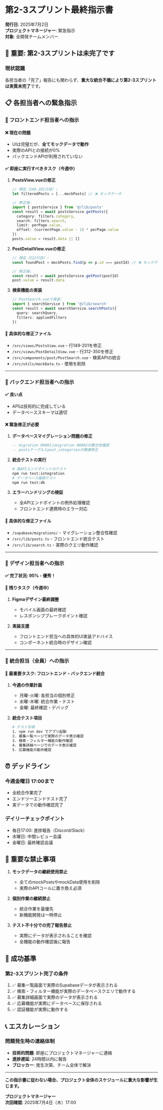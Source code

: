 # 第2-3スプリント最終指示書

**発行日**: 2025年7月2日  
**プロジェクトマネージャー**: 緊急指示  
**対象**: 全開発チームメンバー

## 🚨 重要: 第2-3スプリントは未完了です

### **現状認識**
各担当者の「完了」報告にも関わらず、**重大な統合不備により第2-3スプリントは実質未完了**です。

## 📋 各担当者への緊急指示

### 🎨 **フロントエンド担当者への指示**

#### ❌ **現在の問題**
- UIは完璧だが、**全てモックデータで動作**
- 実際のAPIとの接続が0%
- バックエンドAPIが利用されていない

#### ✅ **即座に実行すべきタスク（今週中）**

1. **PostsView.vueの修正**
   ```typescript
   // 現在（149-201行目）:
   let filteredPosts = [...mockPosts] // ❌ モックデータ
   
   // 修正後:
   import { postsService } from '@/lib/posts'
   const result = await postsService.getPosts({
     category: filters.category,
     search: filters.search,
     limit: perPage.value,
     offset: (currentPage.value - 1) * perPage.value
   })
   posts.value = result.data || []
   ```

2. **PostDetailView.vueの修正**
   ```typescript
   // 現在（312行目）:
   const foundPost = mockPosts.find(p => p.id === postId) // ❌ モックデータ
   
   // 修正後:
   const result = await postsService.getPost(postId)
   post.value = result.data
   ```

3. **検索機能の実装**
   ```typescript
   // PostSearch.vueで実装:
   import { searchService } from '@/lib/search'
   const result = await searchService.searchPosts({
     query: searchQuery,
     filters: appliedFilters
   })
   ```

#### 📝 **具体的な修正ファイル**
- `/src/views/PostsView.vue` - 行149-201を修正
- `/src/views/PostDetailView.vue` - 行312-350を修正  
- `/src/components/post/PostSearch.vue` - 検索APIの統合
- `/src/utils/mockData.ts` - 使用を削除

---

### 🔧 **バックエンド担当者への指示**

#### ✅ **良い点**
- APIは技術的に完成している
- データベーススキーマは適切

#### ❌ **緊急修正が必要**

1. **データベースマイグレーション問題の修正**
   ```sql
   -- migration 00001とmigration 00002の整合性確認
   -- postsテーブルとpost_categoriesの関連修正
   ```

2. **統合テストの実行**
   ```bash
   # 各APIエンドポイントのテスト
   npm run test:integration
   # データベース接続テスト
   npm run test:db
   ```

3. **エラーハンドリングの検証**
   - 全APIエンドポイントの例外処理確認
   - フロントエンド連携時のエラー対応

#### 📝 **具体的な修正ファイル**
- `/supabase/migrations/` - マイグレーション整合性確認
- `/src/lib/posts.ts` - フロントエンド統合テスト
- `/src/lib/search.ts` - 実際のクエリ動作確認

---

### 🎯 **デザイン担当者への指示**

#### ✅ **完了状況: 95%** - 優秀！

#### 🔄 **残りタスク（今週中）**

1. **Figmaデザイン最終調整**
   - モバイル画面の最終確認
   - レスポンシブブレークポイント確認

2. **実装支援**
   - フロントエンド担当への具体的UI実装アドバイス
   - コンポーネント統合時のデザイン確認

---

### 🔗 **統合担当（全員）への指示**

#### 🚨 **最重要タスク: フロントエンド・バックエンド統合**

1. **今週の作業計画**
   - 月曜-火曜: 各担当の個別修正
   - 水曜-木曜: 統合作業・テスト
   - 金曜: 最終確認・デバッグ

2. **統合テスト項目**
   ```bash
   # テスト手順
   1. npm run dev でアプリ起動
   2. 募集一覧ページで実際のデータ表示確認
   3. 検索・フィルター機能の動作確認
   4. 募集詳細ページでのデータ表示確認
   5. 応募機能の動作確認
   ```

## ⏰ **デッドライン**

### **今週金曜日 17:00まで**
- 全統合作業完了
- エンドツーエンドテスト完了
- 実データでの動作確認完了

### **デイリーチェックポイント**
- 毎日17:00: 進捗報告（Discord/Slack）
- 水曜日: 中間レビュー会議
- 金曜日: 最終確認会議

## 🛑 **重要な禁止事項**

1. **モックデータの継続使用禁止**
   - 全てのmockPostsやmockData使用を削除
   - 実際のAPIコールに置き換え必須

2. **個別作業の継続禁止**
   - 統合作業を最優先
   - 新機能開発は一時停止

3. **テスト不十分での完了報告禁止**
   - 実際にデータが表示されることを確認
   - 全機能の動作確認後に報告

## 🎯 **成功基準**

### **第2-3スプリント完了の条件**
1. ✅ 募集一覧画面で実際のSupabaseデータが表示される
2. ✅ 検索・フィルター機能が実際のデータベースクエリで動作する
3. ✅ 募集詳細画面で実際のデータが表示される
4. ✅ 応募機能が実際にデータベースに保存される
5. ✅ 認証機能が実際に動作する

## 📞 **エスカレーション**

### **問題発生時の連絡体制**
- **技術的問題**: 即座にプロジェクトマネージャーに連絡
- **進捗遅延**: 24時間以内に報告
- **ブロッカー**: 発生次第、チーム全体で解決

---

**この指示書に従わない場合、プロジェクト全体のスケジュールに重大な影響が生じます。**

**プロジェクトマネージャー**  
**次回確認**: 2025年7月4日（木）17:00